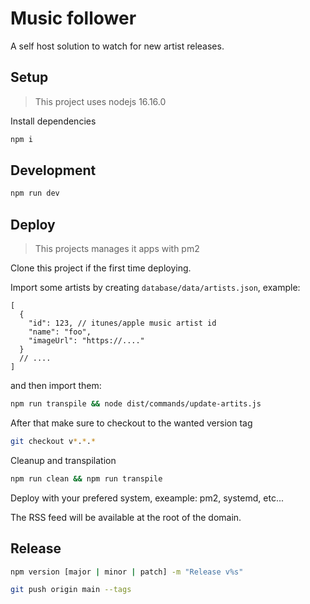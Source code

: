 # Music follower

A self host solution to watch for new artist releases.

## Setup

> This project uses nodejs 16.16.0

Install dependencies

```bash
npm i
```

## Development

```bash
npm run dev
```

## Deploy

> This projects manages it apps with pm2

Clone this project if the first time deploying.

Import some artists by creating `database/data/artists.json`, example:

```jsonc
[
  {
    "id": 123, // itunes/apple music artist id
    "name": "foo",
    "imageUrl": "https://...."
  }
  // ....
]
```

and then import them:

```bash
npm run transpile && node dist/commands/update-artits.js
```

After that make sure to checkout to the wanted version tag

```bash
git checkout v*.*.*
```

Cleanup and transpilation

```bash
npm run clean && npm run transpile
```

Deploy with your prefered system, exeample: pm2, systemd, etc...

The RSS feed will be available at the root of the domain.

## Release

```bash
npm version [major | minor | patch] -m "Release v%s"

git push origin main --tags
```
